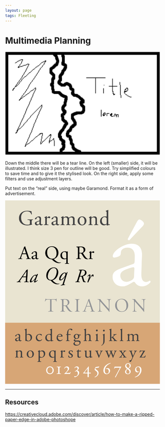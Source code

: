 ```yaml
---
layout: page
tags: Fleeting 
---
```


# Multimedia Planning

![](../../assets/Multimedia%20rough%20plan.png)

Down the middle there will be a tear line. On the left (smaller) side, it will be illustrated. I think size 3 pen for outline will be good. Try simplified colours to save time and to give it the stylised look. On the right side, apply some filters and use adjustment layers.

Put text on the “real” side, using maybe Garamond. Format it as a form of advertisement.

![](../../assets/Garamond.png)

---

## Resources

https://creativecloud.adobe.com/discover/article/how-to-make-a-ripped-paper-edge-in-adobe-photoshope